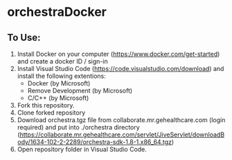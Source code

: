 # orchestraDocker
 ## To Use:
 1. Install Docker on your computer (https://www.docker.com/get-started) and create a docker ID / sign-in
 2. Install Visual Studio Code (https://code.visualstudio.com/download) and install the following extentions:
    * Docker (by Microsoft)
    * Remove Development (by Microsoft)
    * C/C++ (by Microsoft)
4. Fork this repository. 
5. Clone forked repository
6. Download orchestra.tgz file from collaborate.mr.gehealthcare.com (login required) and put into ./orchestra directory (https://collaborate.mr.gehealthcare.com/servlet/JiveServlet/downloadBody/1634-102-2-2289/orchestra-sdk-1.8-1.x86_64.tgz)
7. Open repository folder in Visual Studio Code.
